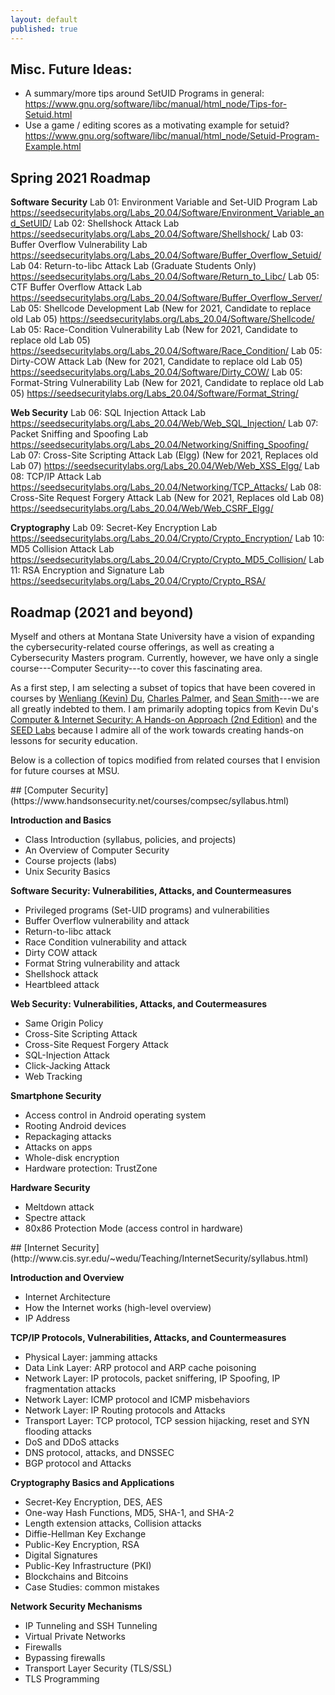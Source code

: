```yaml
---
layout: default
published: true
---
```


## Misc. Future Ideas:

- A summary/more tips around SetUID Programs in general:
  https://www.gnu.org/software/libc/manual/html_node/Tips-for-Setuid.html
- Use a game / editing scores as a motivating example for setuid?
  https://www.gnu.org/software/libc/manual/html_node/Setuid-Program-Example.html


## Spring 2021 Roadmap

**Software Security**
Lab 01: Environment Variable and Set-UID Program Lab
https://seedsecuritylabs.org/Labs_20.04/Software/Environment_Variable_and_SetUID/
Lab 02: Shellshock Attack Lab
https://seedsecuritylabs.org/Labs_20.04/Software/Shellshock/
Lab 03: Buffer Overflow Vulnerability Lab
https://seedsecuritylabs.org/Labs_20.04/Software/Buffer_Overflow_Setuid/
Lab 04: Return-to-libc Attack Lab (Graduate Students Only)
https://seedsecuritylabs.org/Labs_20.04/Software/Return_to_Libc/
Lab 05: CTF Buffer Overflow Attack Lab
https://seedsecuritylabs.org/Labs_20.04/Software/Buffer_Overflow_Server/
Lab 05: Shellcode Development Lab (New for 2021, Candidate to replace old Lab 05)
https://seedsecuritylabs.org/Labs_20.04/Software/Shellcode/
Lab 05: Race-Condition Vulnerability Lab (New for 2021, Candidate to replace old Lab 05)
https://seedsecuritylabs.org/Labs_20.04/Software/Race_Condition/
Lab 05: Dirty-COW Attack Lab (New for 2021, Candidate to replace old Lab 05)
https://seedsecuritylabs.org/Labs_20.04/Software/Dirty_COW/
Lab 05: Format-String Vulnerability Lab (New for 2021, Candidate to replace old Lab 05)
https://seedsecuritylabs.org/Labs_20.04/Software/Format_String/

**Web Security**
Lab 06: SQL Injection Attack Lab
https://seedsecuritylabs.org/Labs_20.04/Web/Web_SQL_Injection/
Lab 07: Packet Sniffing and Spoofing Lab
https://seedsecuritylabs.org/Labs_20.04/Networking/Sniffing_Spoofing/
Lab 07: Cross-Site Scripting Attack Lab (Elgg) (New for 2021, Replaces old Lab 07)
https://seedsecuritylabs.org/Labs_20.04/Web/Web_XSS_Elgg/
Lab 08: TCP/IP Attack Lab
https://seedsecuritylabs.org/Labs_20.04/Networking/TCP_Attacks/
Lab 08: Cross-Site Request Forgery Attack Lab (New for 2021, Replaces old Lab 08)
https://seedsecuritylabs.org/Labs_20.04/Web/Web_CSRF_Elgg/

**Cryptography**
Lab 09: Secret-Key Encryption Lab
https://seedsecuritylabs.org/Labs_20.04/Crypto/Crypto_Encryption/
Lab 10: MD5 Collision Attack Lab
https://seedsecuritylabs.org/Labs_20.04/Crypto/Crypto_MD5_Collision/
Lab 11: RSA Encryption and Signature Lab
https://seedsecuritylabs.org/Labs_20.04/Crypto/Crypto_RSA/

## Roadmap (2021 and beyond)

Myself and others at Montana State University have a vision of expanding the cybersecurity-related course offerings,
  as well as creating a Cybersecurity Masters program.
Currently, however, we have only a single course---Computer Security---to cover this fascinating area.

As a first step, I am selecting a subset of topics that have been covered in courses by
  [Wenliang (Kevin) Du](http://www.cis.syr.edu/~wedu/),
  [Charles Palmer](https://www.cs.dartmouth.edu/~ccpalmer/), and
  [Sean Smith](https://cs.dartmouth.edu/~sws/)---we are all greatly indebted to them.
I am primarily adopting topics from Kevin Du's [Computer & Internet Security: A Hands-on Approach (2nd Edition)](https://www.handsonsecurity.net)
  and the [SEED Labs](https://seedsecuritylabs.org)
  because I admire all of the work towards creating hands-on lessons for security education.

Below is a collection of topics modified from related courses that I envision for future courses at MSU.

<!-- Row 1 -->
<div class="row">

<div class="col-md-6 order-1 mt-3" markdown="1">
## [Computer Security](https://www.handsonsecurity.net/courses/compsec/syllabus.html)

**Introduction and Basics**
- Class Introduction (syllabus, policies, and projects)
- An Overview of Computer Security
- Course projects (labs)
- Unix Security Basics

**Software Security: Vulnerabilities, Attacks, and Countermeasures**
- Privileged programs (Set-UID programs) and vulnerabilities
- Buffer Overflow vulnerability and attack
- Return-to-libc attack
- Race Condition vulnerability and attack
- Dirty COW attack
- Format String vulnerability and attack
- Shellshock attack
- Heartbleed attack

**Web Security: Vulnerabilities, Attacks, and Coutermeasures**
- Same Origin Policy
- Cross-Site Scripting Attack
- Cross-Site Request Forgery Attack
- SQL-Injection Attack
- Click-Jacking Attack
- Web Tracking

**Smartphone Security**
- Access control in Android operating system
- Rooting Android devices
- Repackaging attacks
- Attacks on apps
- Whole-disk encryption
- Hardware protection: TrustZone

**Hardware Security**
- Meltdown attack
- Spectre attack
- 80x86 Protection Mode (access control in hardware)
</div>

<div class="col-md-6 order-2 mt-3" markdown="1">
## [Internet Security](http://www.cis.syr.edu/~wedu/Teaching/InternetSecurity/syllabus.html)

**Introduction and Overview**
- Internet Architecture
- How the Internet works (high-level overview)
- IP Address

**TCP/IP Protocols, Vulnerabilities, Attacks, and Countermeasures**
- Physical Layer: jamming attacks
- Data Link Layer: ARP protocol and ARP cache poisoning
- Network Layer: IP protocols, packet sniffering, IP Spoofing, IP fragmentation attacks
- Network Layer: ICMP protocol and ICMP misbehaviors
- Network Layer: IP Routing protocols and Attacks
- Transport Layer: TCP protocol, TCP session hijacking, reset and SYN flooding attacks
- DoS and DDoS attacks
- DNS protocol, attacks, and DNSSEC
- BGP protocol and Attacks

**Cryptography Basics and Applications**
- Secret-Key Encryption, DES, AES
- One-way Hash Functions, MD5, SHA-1, and SHA-2
- Length extension attacks, Collision attacks
- Diffie-Hellman Key Exchange
- Public-Key Encryption, RSA
- Digital Signatures
- Public-Key Infrastructure (PKI)
- Blockchains and Bitcoins
- Case Studies: common mistakes

**Network Security Mechanisms**
- IP Tunneling and SSH Tunneling
- Virtual Private Networks
- Firewalls
- Bypassing firewalls
- Transport Layer Security (TLS/SSL)
- TLS Programming
</div>

</div>
